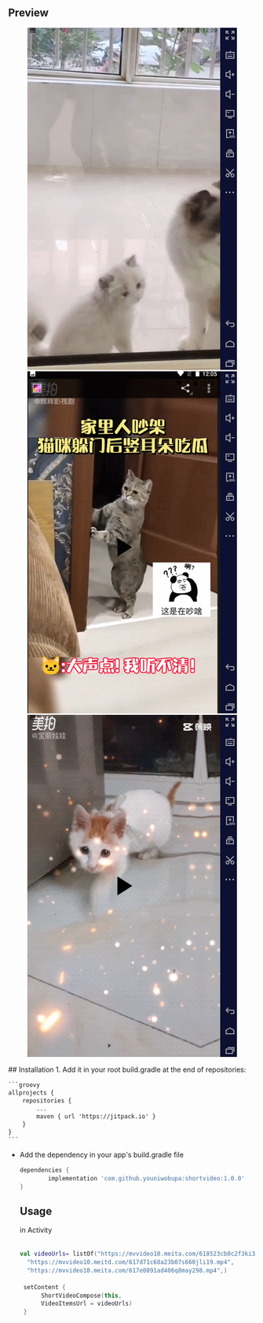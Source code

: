 ## Preview
<p align="center">
<img src="https://github.com/youniwobupa/shortvideo/blob/master/GIF%202021-11-8%200-11-48.gif"/>
<img src="https://github.com/youniwobupa/shortvideo/blob/master/GIF%202021-11-8%200-07-54.gif"/>
<img src="https://github.com/youniwobupa/shortvideo/blob/master/GIF%202021-11-8%200-08-55.gif"/>
</p>
## Installation
1. Add it in your root build.gradle at the end of repositories:

	```groovy
	allprojects {
		repositories {
			...
			maven { url 'https://jitpack.io' }
		}
	}
	```

* Add the dependency in your app's build.gradle file

	```groovy
	dependencies {
	        implementation 'com.github.youniwobupa:shortvideo:1.0.0'
	}
	```
  
  ## Usage
  in Activity
  ```kotlin
  
  val videoUrls= listOf("https://mvvideo10.meita.com/618523cb0c2f3ki3frx45.mp4",
    "https://mvvideo10.meitd.com/617d71c68a23b07s660jli19.mp4",
    "https://mvvideo10.meita.com/617e0891ad406q8may298.mp4",)
    
   setContent {
        ShortVideoCompose(this,
        VideoItemsUrl = videoUrls)
   }
